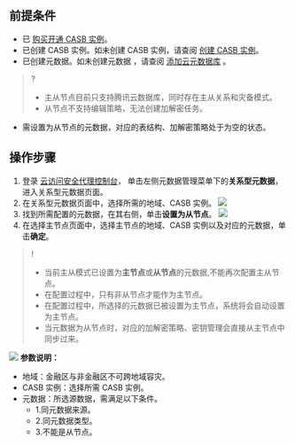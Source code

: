 ## 前提条件
- 已 [购买开通 CASB 实例](https://cloud.tencent.com/document/product/1303/53298)。
- 已创建 CASB 实例。如未创建 CASB 实例，请查阅 [创建 CASB 实例](https://cloud.tencent.com/document/product/1303/55961)。
- 已创建元数据。如未创建元数据 ，请查阅 [添加云元数据库](https://cloud.tencent.com/document/product/1303/55925) 。
>?
>- 主从节点目前只支持腾讯云数据库，同时存在主从关系和灾备模式。
>- 从节点不支持编辑策略，无法创建加解密任务。
>
- 需设置为从节点的元数据，对应的表结构、加解密策略处于为空的状态。

## 操作步骤
1. 登录 [云访问安全代理控制台](https://console.cloud.tencent.com/casb)， 单击左侧元数据管理菜单下的**关系型元数据**，进入关系型元数据页面。
2. 在关系型元数据页面中，选择所需的地域、CASB 实例。
![](https://qcloudimg.tencent-cloud.cn/raw/ef7d1174faa5ff5e3ecdd57368f16726.png)
4. 找到所需配置的元数据，在其右侧，单击**设置为从节点**。
![](https://qcloudimg.tencent-cloud.cn/raw/195540b51bae5656fb9e335d37481e75.png)
5. 在选择主节点页面中，选择主节点的地域、CASB 实例以及对应的元数据，单击**确定**。
>! 
>- 当前主从模式已设置为**主节点**或**从节点**的元数据,不能再次配置主从节点。
>- 在配置过程中，只有非从节点才能作为主节点。
>- 在配置过程中，所选择的元数据已被设置为主节点，系统将会自动设置为主节点。
>- 当元数据为从节点时，对应的加解密策略、密钥管理会直接从主节点中同步过来。
>
![](https://qcloudimg.tencent-cloud.cn/raw/19861b45c6fdfac4c7f4743155f0014e.png)
**参数说明：**
 - 地域：金融区与非金融区不可跨地域容灾。
 - CASB 实例：选择所需 CASB 实例。
 - 元数据：所选源数据，需满足以下条件。
    - 1.同元数据来源。
    - 2.同元数据类型。
    - 3.不能是从节点。

